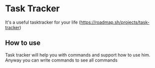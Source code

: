 # Task Tracker

It's a useful tasktracker for your life (https://roadmap.sh/projects/task-tracker)



## How to use

Task tracker will help you with commands and support how to use him.
Anyway you can write commands to see all commands

